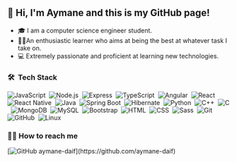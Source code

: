 ## 👋 Hi, I'm Aymane and this is my GitHub page!
-  🎓 I am a computer science engineer student.
-  🐱‍👤An enthusiastic learner who aims at being the best at whatever task I take on.
-  💻 Extremely passionate and proficient at learning new technologies. 

### 🛠 &nbsp;Tech Stack

<!-- Icons here: https://simpleicons.org/?q=c -->
![JavaScript](https://img.shields.io/badge/-JavaScript-141321?style=flat&logo=javascript)&nbsp;
![Node.js](https://img.shields.io/badge/-Node.js-141321?style=flat&logo=node.js)&nbsp;
![Express](https://img.shields.io/badge/-Express-141321?style=flat&logo=Express)&nbsp;
![TypeScript](https://img.shields.io/badge/-TypeScript-141321?style=flat&logo=typescript)&nbsp;
![Angular](https://img.shields.io/badge/-Angular-141321?style=flat&logo=angular&logoColor=DD0031)&nbsp;
![React](https://img.shields.io/badge/-React-141321?style=flat&logo=react)&nbsp;
![React Native](https://img.shields.io/badge/-React%20Native-141321?style=flat&logo=react)&nbsp;
![Java](https://img.shields.io/badge/-Java-141321?style=flat&logo=Java&logoColor=007396)&nbsp;
![Spring Boot](https://img.shields.io/badge/-SpringBoot-141321?style=flat&logo=SpringBoot&logoColor=6DB33F)&nbsp;
![Hibernate](https://img.shields.io/badge/-Hibernate-141321?style=flat&logo=Hibernate&logoColor=59666C)&nbsp;
![Python](https://img.shields.io/badge/-Python-141321?style=flat&logo=Python&logoColor=3776AB)&nbsp;
![C++](https://img.shields.io/badge/-C++-141321?style=flat&logo=C%2B%2B&logoColor=00599C)&nbsp;
![C](https://img.shields.io/badge/-C-141321?style=flat&logo=C&logoColor=A8B9CC)&nbsp;
![MongoDB](https://img.shields.io/badge/-MongoDB-141321?style=flat&logo=MongoDB&logoColor=47A248)&nbsp;
![MySQL](https://img.shields.io/badge/-MySQL-141321?style=flat&logo=MySQL&logoColor=4479A1)&nbsp;
![Bootstrap](https://img.shields.io/badge/-Bootstrap-141321?style=flat&logo=bootstrap&logoColor=563D7C)&nbsp;
![HTML](https://img.shields.io/badge/-HTML-141321?style=flat&logo=HTML5)&nbsp;
![CSS](https://img.shields.io/badge/-CSS-141321?style=flat&logo=CSS3&logoColor=1572B6)&nbsp;
![Sass](https://img.shields.io/badge/-Sass-141321?style=flat&logo=Sass&logoColor=CC6699)&nbsp;
![Git](https://img.shields.io/badge/-Git-141321?style=flat&logo=git)&nbsp;
![GitHub](https://img.shields.io/badge/-GitHub-141321?style=flat&logo=github)&nbsp;
![Linux](https://img.shields.io/badge/-Linux-141321?style=flat&logo=Linux)&nbsp;

###  🤝🏻 How to reach me
[![GitHub aymane-daif](https://img.shields.io/badge/-GitHub-gray?style=flat-square&logo=GitHub&logColor=black&link=(https://github.com/aymane-daif))](https://github.com/aymane-daif)
